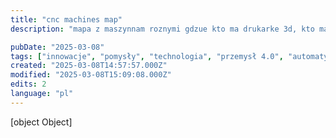 ```yaml
---
title: "cnc machines map"
description: "mapa z maszynnam roznymi gdzue kto ma drukarke 3d, kto ma skaner 3d, kto ma tokarke do metalu, zwykla, duza, kto ma laser, etc. gdzie moge sie udac aby cos zamo..."

pubDate: "2025-03-08"
tags: ["innowacje", "pomysły", "technologia", "przemysł 4.0", "automatyzacja"]
created: "2025-03-08T14:57:57.000Z"
modified: "2025-03-08T15:09:08.000Z"
edits: 2
language: "pl"
---
```


[object Object]